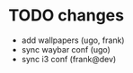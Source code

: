 # TODO changes

 - add wallpapers (ugo, frank)
 - sync waybar conf (ugo)
 - sync i3 conf (frank@dev)
